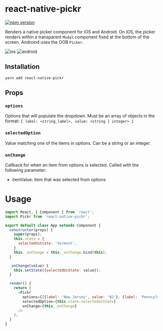 # react-native-pickr

[![npm version](https://badge.fury.io/js/react-native-pickr.svg)](https://badge.fury.io/js/react-native-pickr)

Renders a native picker component for iOS and Android. On iOS, the picker renders within a transparent `Modal` component fixed at the bottom of the screen. Androind uses the OOB `Picker`.

![ios](http://johnborg.es/assets/dropdown_android.gif "ios picker")
![android](http://johnborg.es/assets/dropdown_ios.gif "android picker")

## Installation

`yarn add react-native-pickr`

## Props

### `options`
Options that will populate the dropdown. Must be an array of objects in the format:
`{ label: <string_label>, value: <string | integer> }`

### `selectedOption`
Value matching one of the items in options. Can be a string or an integer.

### `onChange`
Callback for when an item from options is selected. Called with the following parameter:

- itemValue: item that was selected from options

# Usage
```javascript
import React, { Component } from 'react';
import Pickr from 'react-native-pickr';

export default class App extends Component {
  constructor(props) {
    super(props);
    this.state = {
      selectedUsState: 'Vermont',
    }
    this._onChange = this._onChange.bind(this);
  }

  _onChange(value) {
    this.setState({selectedUsState: value});
  }

  render() {
    return (
      <Pickr 
        options={[{label: 'New Jersey', value: 'NJ'}, {label: 'Pennsylvania', value: 'PA'}, {label: 'West Virginia', value: 'WV'}]} 
        selectedOption={this.state.selectedUsState} 
        onChange={this._onChange}
      />
    );
  }
}
```